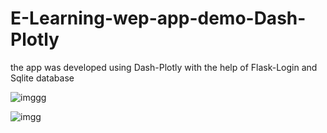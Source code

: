 # E-Learning-wep-app-demo-Dash-Plotly

the app was developed using Dash-Plotly with the help of Flask-Login and Sqlite database 



![imggg](https://user-images.githubusercontent.com/85415062/131231342-c6153003-fabf-4b13-a8a2-97d2cce20f02.png)


![imgg](https://user-images.githubusercontent.com/85415062/131231497-3ba41b08-0572-4cc5-be08-d0cf3187d5b6.PNG)


